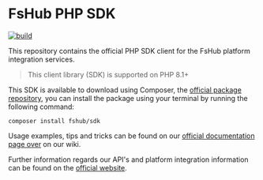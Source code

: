 # FsHub PHP SDK

[![build](https://github.com/fshubio/fshub-sdk-php/actions/workflows/build.yml/badge.svg?branch=main)](https://github.com/fshubio/fshub-sdk-php/actions/workflows/build.yml)

This repository contains the official PHP SDK client for the FsHub platform integration services.

> This client library (SDK) is supported on PHP 8.1+

This SDK is available to download using Composer, the [official package repository](https://packagist.org/packages/fshub/sdk), you can install the package using your terminal by running the following command:

```shell
composer install fshub/sdk
```

Usage examples, tips and tricks can be found on our [official documentation page over](https://fshub.io/a/39/sdk--php) on our wiki.

Further information regards our API's and platform integration information can be found on the [official website](https://fshub.io/docs/platform).
